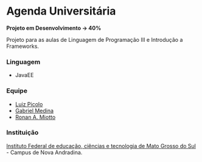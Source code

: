 # Agenda Universitária

**Projeto em Desenvolvimento -> 40%**

Projeto para as aulas de Linguagem de Programação III e Introdução a Frameworks.

### Linguagem

- JavaEE

### Equipe

- [Luiz Picolo](http://github.com/luizpicolo)
- [Gabriel Medina](http://github.com/gabrielmedina)
- [Ronan A. Miotto](http://github.com/ronanmiotto)

### Instituição

[Instituto Federal de educação, ciências e tecnologia de Mato Grosso do Sul](http://www.ifms.edu.br) - Campus de Nova Andradina.
